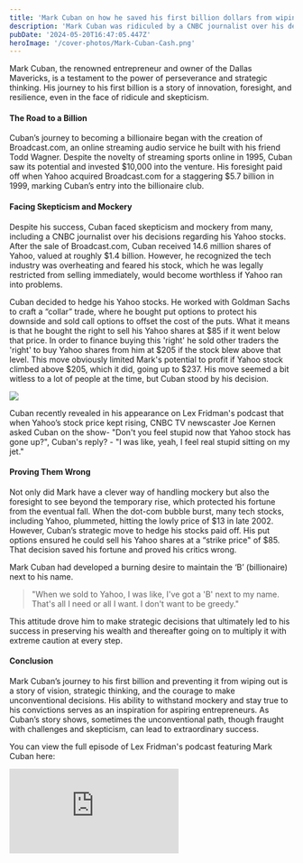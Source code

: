 ```yaml
---
title: 'Mark Cuban on how he saved his first billion dollars from wiping out, even after being ridiculed by CNBC on TV'
description: 'Mark Cuban was ridiculed by a CNBC journalist over his decisions regarding his Yahoo stocks. But his clever attitude helped him to preserve his wealth.'
pubDate: '2024-05-20T16:47:05.447Z'
heroImage: '/cover-photos/Mark-Cuban-Cash.png'
---
```


Mark Cuban, the renowned entrepreneur and owner of the Dallas Mavericks, is a testament to the power of perseverance and strategic thinking. His journey to his first billion is a story of innovation, foresight, and resilience, even in the face of ridicule and skepticism.

#### The Road to a Billion

Cuban’s journey to becoming a billionaire began with the creation of Broadcast.com, an online streaming audio service he built with his friend Todd Wagner. Despite the novelty of streaming sports online in 1995, Cuban saw its potential and invested $10,000 into the venture. His foresight paid off when Yahoo acquired Broadcast.com for a staggering $5.7 billion in 1999, marking Cuban’s entry into the billionaire club.

#### Facing Skepticism and Mockery

Despite his success, Cuban faced skepticism and mockery from many, including a CNBC journalist over his decisions regarding his Yahoo stocks. After the sale of Broadcast.com, Cuban received 14.6 million shares of Yahoo, valued at roughly $1.4 billion. However, he recognized the tech industry was overheating and feared his stock, which he was legally restricted from selling immediately, would become worthless if Yahoo ran into problems.

Cuban decided to hedge his Yahoo stocks. He worked with Goldman Sachs to craft a “collar” trade, where he bought put options to protect his downside and sold call options to offset the cost of the puts. What it means is that he bought the right to sell his Yahoo shares at $85 if it went below that price. In order to finance buying this 'right' he sold other traders the 'right' to buy Yahoo shares from him at $205 if the stock blew above that level. This move obviously limited Mark's potential to profit if Yahoo stock climbed above $205, which it did, going up to $237. His move seemed a bit witless to a lot of people at the time, but Cuban stood by his decision.

![](/photos/Joe-Kernen.png)

Cuban recently revealed in his appearance on Lex Fridman's podcast that when Yahoo’s stock price kept rising, CNBC TV newscaster Joe Kernen asked Cuban on the show- "Don't you feel stupid now that Yahoo stock has gone up?", Cuban's reply? - "I was like, yeah, I feel real stupid sitting on my jet."

#### Proving Them Wrong

Not only did Mark have a clever way of handling mockery but also the foresight to see beyond the temporary rise, which protected his fortune from the eventual fall. When the dot-com bubble burst, many tech stocks, including Yahoo, plummeted, hitting the lowly price of $13 in late 2002. However, Cuban’s strategic move to hedge his stocks paid off. His put options ensured he could sell his Yahoo shares at a “strike price" of $85. That decision saved his fortune and proved his critics wrong.

Mark Cuban had developed a burning desire to maintain the ‘B’ (billionaire) next to his name. 

> "When we sold to Yahoo, I was like, I've got a 'B' next to my name. That's all I need or all I want. I don't want to be greedy." 

This attitude drove him to make strategic decisions that ultimately led to his success in preserving his wealth and thereafter going on to multiply it with extreme caution at every step.

#### Conclusion

Mark Cuban’s journey to his first billion and preventing it from wiping out is a story of vision, strategic thinking, and the courage to make unconventional decisions. His ability to withstand mockery and stay true to his convictions serves as an inspiration for aspiring entrepreneurs. As Cuban’s story shows, sometimes the unconventional path, though fraught with challenges and skepticism, can lead to extraordinary success.

You can view the full episode of Lex Fridman's podcast featuring Mark Cuban here:

<iframe  class="yt-embed" src="https://www.youtube.com/embed/0cn3VBjfN8g?si=syNW6sVngMV9FQsa" title="YouTube video player" frameborder="0" allow="accelerometer; autoplay; clipboard-write; encrypted-media; gyroscope; picture-in-picture; web-share" referrerpolicy="strict-origin-when-cross-origin" allowfullscreen></iframe>